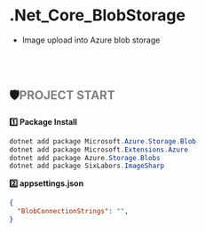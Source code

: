 # .Net_Core_BlobStorage
- Image upload into Azure blob storage
<br/>
<br/>

## 🛡️<span style="color:grey">PROJECT START</span>


**1️⃣ Package Install**

```powershell
dotnet add package Microsoft.Azure.Storage.Blob
dotnet add package Microsoft.Extensions.Azure
dotnet add package Azure.Storage.Blobs
dotnet add package SixLabors.ImageSharp
```

**2️⃣ appsettings.json**

```json
{
  "BlobConnectionStrings": "",
}
```
